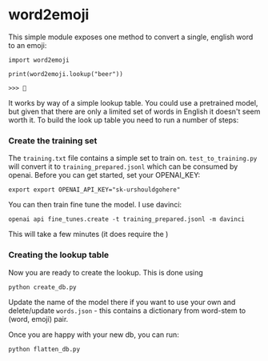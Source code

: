 # word2emoji

This simple module exposes one method to convert a single, english
word to an emoji:

    import word2emoji

    print(word2emoji.lookup("beer"))

    >>> 🍺

It works by way of a simple lookup table. You could use a pretrained
model, but given that there are only a limited set of words in English
it doesn't seem worth it. To build the look up table you need to run
a number of steps:

### Create the training set
The `training.txt` file contains a simple set to train on. 
`test_to_training.py` will convert it to `training_prepared.jsonl` which
can be consumed by openai. Before you can get started, set your OPENAI_KEY:

    export export OPENAI_API_KEY="sk-urshouldgohere"

You can then train fine tune the model. I use davinci:

    openai api fine_tunes.create -t training_prepared.jsonl -m davinci

This will take a few minutes (it does require the )

### Creating the lookup table
Now you are ready to create the lookup. This is done using

    python create_db.py

Update the name of the model there if you want to use your own and
delete/update `words.json` - this contains a dictionary from
word-stem to (word, emoji) pair.

Once you are happy with your new db, you can run:

    python flatten_db.py



